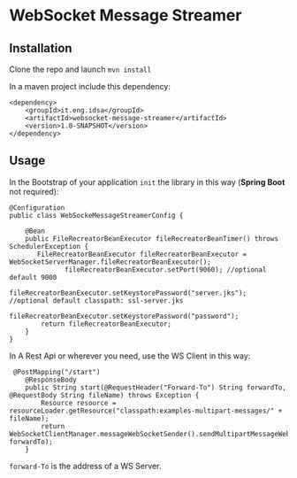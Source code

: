 # WebSocket Message Streamer

## Installation
Clone the repo and launch `mvn install`

In a maven project include this dependency: 
```
<dependency>
    <groupId>it.eng.idsa</groupId>
    <artifactId>websocket-message-streamer</artifactId>
    <version>1.0-SNAPSHOT</version>
</dependency>
```


## Usage

In the Bootstrap of your application `init` the library in this way (**Spring Boot** not required):
```
@Configuration
public class WebSockeMessageStreamerConfig {

    @Bean
    public FileRecreatorBeanExecutor fileRecreatorBeanTimer() throws SchedulerException {
       FileRecreatorBeanExecutor fileRecreatorBeanExecutor = WebSocketServerManager.fileRecreatorBeanExecutor();
              fileRecreatorBeanExecutor.setPort(9060); //optional default 9000
              fileRecreatorBeanExecutor.setKeystorePassword("server.jks"); //optional default classpath: ssl-server.jks
              fileRecreatorBeanExecutor.setKeystorePassword("password");
        return fileRecreatorBeanExecutor;
    }
}

```


In A Rest Api or wherever you need, use the WS Client in this way:

```
 @PostMapping("/start")
    @ResponseBody
    public String start(@RequestHeader("Forward-To") String forwardTo, @RequestBody String fileName) throws Exception {
        Resource resource = resourceLoader.getResource("classpath:examples-multipart-messages/" + fileName);
        return WebSocketClientManager.messageWebSocketSender().sendMultipartMessageWebSocketOverHttps(resource.getFile(), forwardTo);
    }

```

`forward-To` is the address of a WS Server.